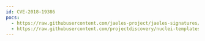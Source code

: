 ```yaml
---
id: CVE-2018-19386
pocs:
  - https://raw.githubusercontent.com/jaeles-project/jaeles-signatures/master/cves/solarwinds-xss-cve-2018-19386.yaml
  - https://raw.githubusercontent.com/projectdiscovery/nuclei-templates/master/cves/CVE-2018-19386.yaml
---
```

